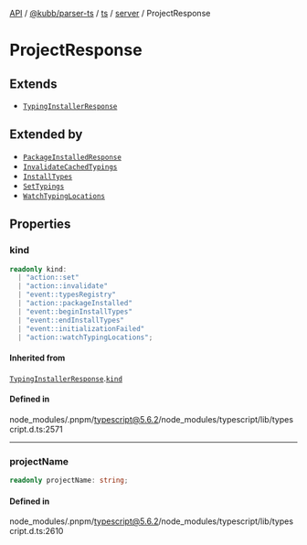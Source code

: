 [API](../../../../../../../packages.md) / [@kubb/parser-ts](../../../../../index.md) / [ts](../../../index.md) / [server](../index.md) / ProjectResponse

# ProjectResponse

## Extends

- [`TypingInstallerResponse`](TypingInstallerResponse.md)

## Extended by

- [`PackageInstalledResponse`](PackageInstalledResponse.md)
- [`InvalidateCachedTypings`](InvalidateCachedTypings.md)
- [`InstallTypes`](InstallTypes.md)
- [`SetTypings`](SetTypings.md)
- [`WatchTypingLocations`](WatchTypingLocations.md)

## Properties

### kind

```ts
readonly kind: 
  | "action::set"
  | "action::invalidate"
  | "event::typesRegistry"
  | "action::packageInstalled"
  | "event::beginInstallTypes"
  | "event::endInstallTypes"
  | "event::initializationFailed"
  | "action::watchTypingLocations";
```

#### Inherited from

[`TypingInstallerResponse`](TypingInstallerResponse.md).[`kind`](TypingInstallerResponse.md#kind)

#### Defined in

node\_modules/.pnpm/typescript@5.6.2/node\_modules/typescript/lib/typescript.d.ts:2571

***

### projectName

```ts
readonly projectName: string;
```

#### Defined in

node\_modules/.pnpm/typescript@5.6.2/node\_modules/typescript/lib/typescript.d.ts:2610
